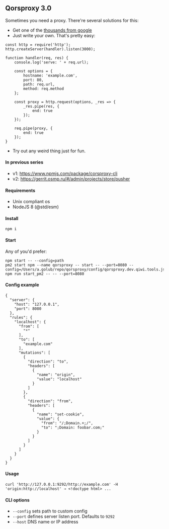 ## Qorsproxy 3.0

Sometimes you need a proxy.
There're several solutions for this:
* Get one of the [thousands from google](https://www.google.ru/search?q=http+proxy+js)
* Just write your own. That's pretty easy:
```
const http = require('http');
http.createServer(handler).listen(3000);

function handler(req, res) {
	console.log('serve: ' + req.url);

	const options = {
		hostname: 'example.com',
		port: 80,
		path: req.url,
		method: req.method
	};

	const proxy = http.request(options, _res => {
		_res.pipe(res, {
			end: true
		});
	});

	req.pipe(proxy, {
		end: true
	});
}
```
* Try out any weird thing just for fun.

#### In previous series
* v1: https://www.npmjs.com/package/corsproxy-cli
* v2: https://gerrit.osmp.ru/#/admin/projects/store/pusher

#### Requirements
* Unix compliant os
* NodeJS 8 (@std/esm)

#### Install

```
npm i
```

#### Start 
Any of you'd prefer:
```$
npm start -- --config=path
pm2 start npm --name qorsproxy -- start -- --port=8080 --config=/Users/a.golub/repo/qorsproxy/config/qorsproxy.dev.qiwi.tools.json
npm run start_pm2 -- -- --port=8080
```

#### Config example
```$
{
  "server": {
    "host": "127.0.0.1",
    "port": 8080
  },
  "rules": {
    "localhost": {
      "from": [
        "*"
      ],
      "to": [
        "example.com"
      ],
      "mutations": [
        {
          "direction": "to",
          "headers": [
            {
              "name": "origin",
              "value": "localhost"
            }
          ]
        },
        {
          "direction": "from",
          "headers": [
            {
              "name": "set-cookie",
              "value": {
                "from": "/;Domain.+;/",
                "to": ";Domain: foobar.com;"
              }
            }
          ]
        }
      ]
    }
  }
}
```


#### Usage

```$
curl 'http://127.0.0.1:9292/http://example.com' -H 'origin:http://localhost' → <!doctype html> ...
```

#### CLI options
- `--config` sets path to custom config
- `--port` defines server listen port. Defaults to `9292`
- `--host` DNS name or IP address
